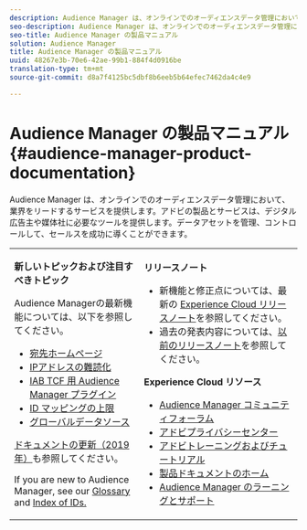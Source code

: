 ```yaml
---
description: Audience Manager は、オンラインでのオーディエンスデータ管理において、業界をリードするサービスを提供します。アドビの製品とサービスは、デジタル広告主や媒体社に必要なツールを提供します。データアセットを管理、コントロールして、セールスを成功に導くことができます。
seo-description: Audience Manager は、オンラインでのオーディエンスデータ管理において、業界をリードするサービスを提供します。アドビの製品とサービスは、デジタル広告主や媒体社に必要なツールを提供します。データアセットを管理、コントロールして、セールスを成功に導くことができます。
seo-title: Audience Manager の製品マニュアル
solution: Audience Manager
title: Audience Manager の製品マニュアル
uuid: 48267e3b-70e6-42ae-99b1-884f4d0916be
translation-type: tm+mt
source-git-commit: d8a7f4125bc5dbf8b6eeb5b64efec7462da4c4e9

---
```



# Audience Manager の製品マニュアル {#audience-manager-product-documentation}

Audience Manager は、オンラインでのオーディエンスデータ管理において、業界をリードするサービスを提供します。アドビの製品とサービスは、デジタル広告主や媒体社に必要なツールを提供します。データアセットを管理、コントロールして、セールスを成功に導くことができます。

<table id="table_5E612F746A704FE095B809A013EE977F" class="simpletable"> 
 <tbody> 
  <tr> 
   <td colname="col1"> <p> <b>新しいトピックおよび注目すべきトピック</b> </p> <p>Audience Managerの最新機能については、以下を参照してください。</p> <p> 
     <ul id="ul_47C012F6AB3E4B73BA357027F4D15369">
     <li><a href="features/destinations/manage-destinations.md#default-landing-page">宛先ホームページ</a> </li>
     <li><a href="features/administration/ip-obfuscation.md">IPアドレスの難読化</a> </li>
     <li><a href="overview/aam-gdpr/aam-iab-plugin.md">IAB TCF 用 Audience Manager プラグイン</a> </li>
     <li><a href="features/administration/usage-limits.md#id-mapping-limits">ID マッピングの上限</a> </li>
     <li><a href="features/global-data-sources.md">グローバルデータソース</a> </li> 
     </ul> </p> <p><a href="docs-updates/docs-2019.md">ドキュメントの更新（2019 年）</a>も参照してください。 </p> 
     <p>If you are new to Audience Manager, see our <a href="reference/aam-glossary.md"> Glossary</a> and <a href= "reference/ids-in-aam.md">Index of IDs.</a></p></td>
   <td colname="col2"> <p> <b>リリースノート</b> </p> <p> 
     <ul id="ul_713F3E9DF0F84FE5981AC63D05948864"> 
      <li id="li_09C1CD15823E4AD7856CE40BE848E03F">新機能と修正点については、最新の <a href="https://marketing.adobe.com/resources/help/en_US/whatsnew/" format="https" scope="external">Experience Cloud リリースノート</a>を参照してください。 </li> 
      <li id="li_EA594E939ED14D7780178DEA8E1AED64">過去の発表内容については、<a href="https://marketing.adobe.com/resources/help/en_US/whatsnew/?f=c_legacy_releases.html" format="https" scope="external">以前のリリースノート</a>を参照してください。 </li> 
     </ul> </p> <p> <b>Experience Cloud リソース</b> </p> <p> 
     <ul id="ul_E30EC96BDC624B5591F0470D430B7F41"> 
      <li id="li_F3A5CCFAE0F247CEB41A03CA8E03106B"><a href="https://forums.adobe.com/community/experience-cloud/analytics-cloud/audience-manager" format="https" scope="external">Audience Manager コミュニティフォーラム</a> </li> 
      <li id="li_1737D63307024F26B1F967621613A5AC"><a href="https://www.adobe.com/privacy.html" format="http" scope="external"> アドビプライバシーセンター</a> </li> 
      <li id="li_1938F7044F544481A6CC0F45CC22B80A"> <a href="https://helpx.adobe.com/learning.html?promoid=KAUDK" scope="external" format="http"> アドビトレーニングおよびチュートリアル</a> </li> 
      <li id="li_C71459E0D1464C05B8B9387C43541F17"> <a href="https://marketing.adobe.com/resources/help/en_US/home/index.html" scope="external" format="https"> 製品ドキュメントのホーム</a> </li> 
      <li id="li_0DB1997FEB87484EBC07E03FD40AA39F"><a href="https://helpx.adobe.com/support/audience-manager.html" format="https" scope="external"> Audience Manager のラーニングとサポート</a> </li> 
     </ul> </p> </td> 
  </tr> 
 </tbody> 
</table>


<!--

| | |
|-|-|
|**New and Featured Items** <br>&nbsp; Hover over each title to read a brief description. <br>&nbsp; <ul><li>Instant Cross-Device Suppression</li><li>Audience Optimization for Publishers</li><li>Import DFP Data Files Into Audience Manager</li><li>General Data Protection Regulation (GDPR)</li><li>TLS 1.0 Deprecation</li> <li>DCS API Methods</li></ul> <br>&nbsp;See also, 2019 Documentation Updates.|**Release Notes** <ul><li>See the latest Experience Cloud Release Notes for new features and fixes.</li> <li>See the  previous release notes for older announcements. </li> <br>&nbsp;**Experience Cloud Resources** <ul><li>Audience Manager Community Forums</li> <li>Adobe Privacy Center</li> <li>Adobe Training and Tutorials</li> <li>Product Documentation Home </li> <li>Audience Manager Learn & Support</li></ul>|

-->
